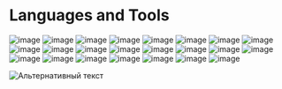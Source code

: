 #  Languages and Tools

![image](https://github.com/yathework/yathework/assets/74550199/1ed43672-032d-4555-a49c-527eccd48bac)
![image](https://github.com/yathework/yathework/assets/74550199/4110e966-b5d4-400c-b0c6-df4524b6cfe4)
![image](https://github.com/yathework/yathework/assets/74550199/73a227d5-7ad7-4b3c-82f0-ec245b69915e)
![image](https://github.com/yathework/yathework/assets/74550199/d67c1411-dad0-418a-b0d4-53bab83ed36f)
![image](https://github.com/yathework/yathework/assets/74550199/875b0c62-d1c2-4f88-891a-4246257f8402)
![image](https://github.com/yathework/yathework/assets/74550199/921352ef-350a-46c3-929f-649ea72b6756)
![image](https://github.com/yathework/yathework/assets/74550199/012f3539-0696-43f0-8fb2-eb5157cb65b9)
![image](https://github.com/yathework/yathework/assets/74550199/793b0ffb-f40a-4fc0-b2a6-8379e9deb478)
![image](https://github.com/yathework/yathework/assets/74550199/acb52d25-1943-401e-8ee7-0b7023927000)
![image](https://github.com/yathework/yathework/assets/74550199/5f4854d4-a0e9-4a3f-865f-b8b3efba5277)
![image](https://github.com/yathework/yathework/assets/74550199/bd9f1190-2cf4-4b21-8ef3-0951b0e0ba48)
![image](https://github.com/yathework/yathework/assets/74550199/02b9ca7b-575e-456d-afa6-54fc75db9f25)
![image](https://github.com/yathework/yathework/assets/74550199/2bd996f2-31b3-4af8-a0aa-c9f2d7a5c57e)
![image](https://github.com/yathework/yathework/assets/74550199/34f9229f-7789-4811-b1f5-f95c1c7fb307)
![image](https://github.com/yathework/yathework/assets/74550199/41066464-1a42-4224-96b6-4be94ccffa04)
![image](https://github.com/yathework/yathework/assets/74550199/2dbb6737-5b61-4938-8c4d-71377403f53e)
![image](https://github.com/yathework/yathework/assets/74550199/365a236c-f4c8-4a33-935c-3fbca25386be)
![image](https://github.com/yathework/yathework/assets/74550199/3c9c08ff-5fe4-4b96-8e05-44a235c67c10)
![image](https://github.com/yathework/yathework/assets/74550199/d70a0a57-63f0-41a6-bc95-c46e209e342c)
![image](https://github.com/yathework/yathework/assets/74550199/4c52ec53-d685-44db-af12-6a8943e4298f)
![image](https://github.com/yathework/yathework/assets/74550199/6b81a546-33b3-4257-ac73-09d4f60b7f1e)
![image](https://github.com/yathework/yathework/assets/74550199/5daf8597-ff65-48df-be2a-e968a89d0e38)
![image](https://github.com/yathework/yathework/assets/74550199/e6c543f1-f85a-4805-9846-82b38dc71450)






 

   
![Альтернативный текст](https://raw.githubusercontent.com/Trilokia/Trilokia/379277808c61ef204768a61bbc5d25bc7798ccf1/bottom_header.svg)   


<!--
**yathework/yathework** is a ✨ _special_ ✨ repository because its `README.md` (this file) appears on your GitHub profile.

Here are some ideas to get you started:

- 🔭 I’m currently working on ...
- 🌱 I’m currently learning ...
- 👯 I’m looking to collaborate on ...
- 🤔 I’m looking for help with ...
- 💬 Ask me about ...
- 📫 How to reach me: ...
- 😄 Pronouns: ...
- ⚡ Fun fact: ...
-->
